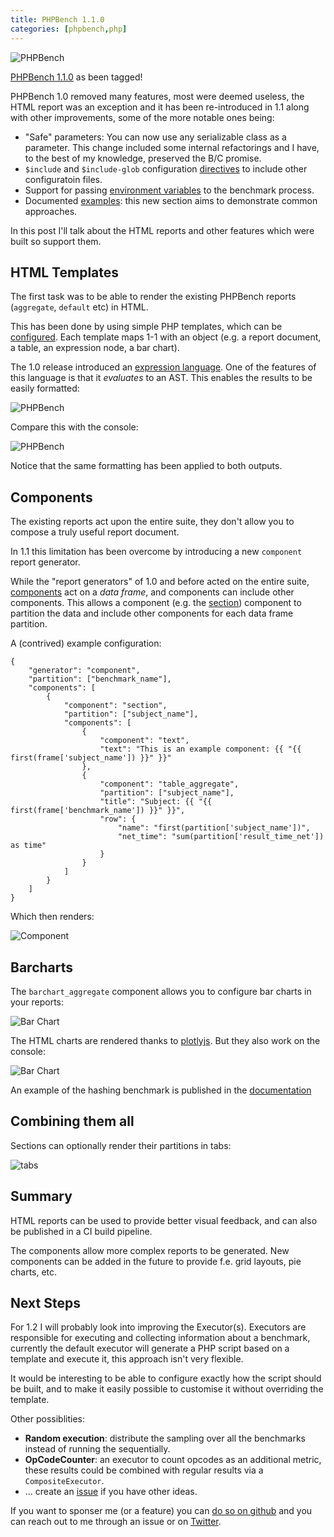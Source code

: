 ```yaml
--- 
title: PHPBench 1.1.0
categories: [phpbench,php]
---
```


![PHPBench](/images/2020-09-09/logo.png)

[PHPBench 1.1.0](https://github.com/phpbench/phpbench/releases/tag/1.1.0) as been
tagged! 

PHPBench 1.0 removed many features, most were deemed useless, the HTML report
was an exception and it has been re-introduced in 1.1 along with other
improvements, some of the more notable ones being:

- "Safe" parameters: You can now use any serializable class as a parameter.
  This change included some internal refactorings and I have, to the best of my
  knowledge, preserved the B/C promise.
- `$include` and `$include-glob` configuration
  [directives](https://phpbench.readthedocs.io/en/latest/configuration.html#configuration) to include other
  configuratoin files.
- Support for passing [environment
  variables](https://phpbench.readthedocs.io/en/latest/configuration.html#runner-php-env) to the benchmark process.
- Documented
  [examples](https://phpbench.readthedocs.io/en/latest/examples.html): this
  new section aims to demonstrate common approaches.

In this post I'll talk about the HTML reports and other features which were
built so support them.

HTML Templates
--------------

The first task was to be able to render the existing PHPBench reports
(`aggregate`, `default` etc) in HTML.

This has been done by using simple PHP templates, which can be
[configured](https://phpbench.readthedocs.io/en/latest/configuration.html#report-template-paths).
Each template maps 1-1 with an object (e.g. a report document, a table, an
expression node, a bar chart).

The 1.0 release introduced an [expression
language](https://phpbench.readthedocs.io/en/latest/expression.html). One of
the features of this language is that it _evaluates_ to an AST. This enables
the results to be easily formatted:

![PHPBench](/images/2021-08-15/aggregate.png)

Compare this with the console:

![PHPBench](/images/2021-08-15/aggregate_console.png)

Notice that the same formatting has been applied to both outputs.

Components
----------

The existing reports act upon the entire suite, they don't allow you to
compose a truly useful report document.

In 1.1 this limitation has been overcome by introducing a new `component`
report generator.

While the "report generators" of 1.0 and before acted on the entire suite,
[components](https://phpbench.readthedocs.io/en/latest/report-components.html)
act on a _data frame_, and components can include other components.  This
allows a component (e.g. the
[section](https://phpbench.readthedocs.io/en/latest/report-components/section.html))
component to partition the data and include other components for each data
frame partition.

A (contrived) example configuration:

```
{
    "generator": "component",
    "partition": ["benchmark_name"],
    "components": [
        {
            "component": "section",
            "partition": ["subject_name"],
            "components": [
                {
                    "component": "text",
                    "text": "This is an example component: {{ "{{ first(frame['subject_name']) }}" }}"
                },
                {
                    "component": "table_aggregate",
                    "partition": ["subject_name"],
                    "title": "Subject: {{ "{{ first(frame['benchmark_name']) }}" }}",
                    "row": {
                        "name": "first(partition['subject_name'])",
                        "net_time": "sum(partition['result_time_net']) as time"
                    }
                }
            ]
        }
    ]
}
```

Which then renders:

![Component](/images/2021-08-15/component1.png)

Barcharts
---------

The `barchart_aggregate` component allows you to configure bar charts in your
reports:

![Bar Chart](/images/2021-08-15/barchart.png)

The HTML charts are rendered thanks to
[plotlyjs](https://plotly.com/javascript/). But they also work on the console:

![Bar Chart](/images/2021-08-15/barchart_console.png)

An example of the hashing benchmark is published in the
[documentation](https://phpbench.readthedocs.io/en/latest/examples/hashing.html)

Combining them all
------------------

Sections can optionally render their partitions in tabs:

![tabs](/images/2021-08-15/tabs.png)

Summary
-------

HTML reports can be used to provide better visual feedback, and can also be
published in a CI build pipeline.

The components allow more complex reports to be generated. New components can
be added in the future to provide f.e. grid layouts, pie charts, etc.

Next Steps
----------

For 1.2 I will probably look into improving the Executor(s). Executors are
responsible for executing and collecting information about a benchmark,
currently the default executor will generate a PHP script based on a template
and execute it, this approach isn't very flexible.

It would be interesting to be able to configure exactly how the script should
be built, and to make it easily possible to customise it without overriding the
template.

Other possiblities:

- **Random execution**: distribute the sampling over all the benchmarks
  instead of running the sequentially.
- **OpCodeCounter**: an executor to count opcodes as an additional metric,
  these results could be combined with regular results via a
  `CompositeExecutor`.
- ... create an [issue](https://github.com/phpbench/phpbench/issues) if you
  have other ideas.

If you want to sponser me (or a feature) you can [do so on
github](https://github.com/sponsors/dantleech) and you can reach out to me
through an issue or on [Twitter](https://twitter.com/dantleech).
